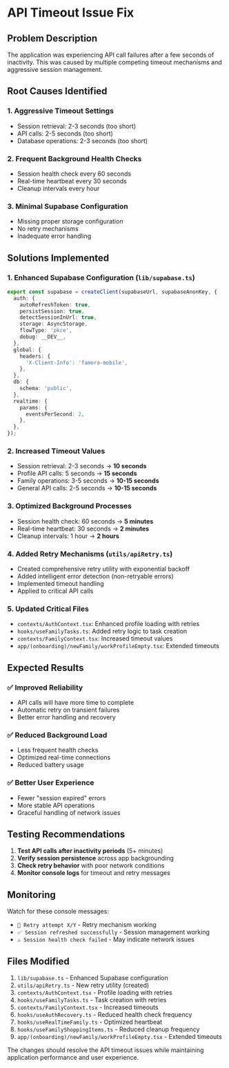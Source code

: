 # API Timeout Issue Fix

## Problem Description
The application was experiencing API call failures after a few seconds of inactivity. This was caused by multiple competing timeout mechanisms and aggressive session management.

## Root Causes Identified

### 1. **Aggressive Timeout Settings**
- Session retrieval: 2-3 seconds (too short)
- API calls: 2-5 seconds (too short)
- Database operations: 2-3 seconds (too short)

### 2. **Frequent Background Health Checks**
- Session health check every 60 seconds
- Real-time heartbeat every 30 seconds
- Cleanup intervals every hour

### 3. **Minimal Supabase Configuration**
- Missing proper storage configuration
- No retry mechanisms
- Inadequate error handling

## Solutions Implemented

### 1. **Enhanced Supabase Configuration** (`lib/supabase.ts`)
```typescript
export const supabase = createClient(supabaseUrl, supabaseAnonKey, {
  auth: {
    autoRefreshToken: true,
    persistSession: true,
    detectSessionInUrl: true,
    storage: AsyncStorage,
    flowType: 'pkce',
    debug: __DEV__,
  },
  global: {
    headers: {
      'X-Client-Info': 'famora-mobile',
    },
  },
  db: {
    schema: 'public',
  },
  realtime: {
    params: {
      eventsPerSecond: 2,
    },
  },
});
```

### 2. **Increased Timeout Values**
- Session retrieval: 2-3 seconds → **10 seconds**
- Profile API calls: 5 seconds → **15 seconds**
- Family operations: 3-5 seconds → **10-15 seconds**
- General API calls: 2-5 seconds → **10-15 seconds**

### 3. **Optimized Background Processes**
- Session health check: 60 seconds → **5 minutes**
- Real-time heartbeat: 30 seconds → **2 minutes**
- Cleanup intervals: 1 hour → **2 hours**

### 4. **Added Retry Mechanisms** (`utils/apiRetry.ts`)
- Created comprehensive retry utility with exponential backoff
- Added intelligent error detection (non-retryable errors)
- Implemented timeout handling
- Applied to critical API calls

### 5. **Updated Critical Files**
- `contexts/AuthContext.tsx`: Enhanced profile loading with retries
- `hooks/useFamilyTasks.ts`: Added retry logic to task creation
- `contexts/FamilyContext.tsx`: Increased timeout values
- `app/(onboarding)/newFamily/workProfileEmpty.tsx`: Extended timeouts

## Expected Results

### ✅ **Improved Reliability**
- API calls will have more time to complete
- Automatic retry on transient failures
- Better error handling and recovery

### ✅ **Reduced Background Load**
- Less frequent health checks
- Optimized real-time connections
- Reduced battery usage

### ✅ **Better User Experience**
- Fewer "session expired" errors
- More stable API operations
- Graceful handling of network issues

## Testing Recommendations

1. **Test API calls after inactivity periods** (5+ minutes)
2. **Verify session persistence** across app backgrounding
3. **Check retry behavior** with poor network conditions
4. **Monitor console logs** for timeout and retry messages

## Monitoring

Watch for these console messages:
- `🔄 Retry attempt X/Y` - Retry mechanism working
- `✅ Session refreshed successfully` - Session management working
- `⚠️ Session health check failed` - May indicate network issues

## Files Modified

1. `lib/supabase.ts` - Enhanced Supabase configuration
2. `utils/apiRetry.ts` - New retry utility (created)
3. `contexts/AuthContext.tsx` - Profile loading with retries
4. `hooks/useFamilyTasks.ts` - Task creation with retries
5. `contexts/FamilyContext.tsx` - Increased timeouts
6. `hooks/useAuthRecovery.ts` - Reduced health check frequency
7. `hooks/useRealTimeFamily.ts` - Optimized heartbeat
8. `hooks/useFamilyShoppingItems.ts` - Reduced cleanup frequency
9. `app/(onboarding)/newFamily/workProfileEmpty.tsx` - Extended timeouts

The changes should resolve the API timeout issues while maintaining application performance and user experience.





